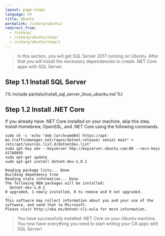 ```yaml
---
layout: page-steps
language: C#
title: Ubuntu
permalink: /csharp/ubuntu/
redirect_from:
  - /csharp/
  - /csharp/ubuntu/step/
  - /csharp/ubuntu/step/1
---
```


> In this section, you will get SQL Server 2017 running on Ubuntu. After that you will install the necessary dependencies to create .NET Core apps with SQL Server.

## Step 1.1 Install SQL Server
{% include partials/install_sql_server_linux_ubuntu.md %}

## Step 1.2 Install .NET Core 

If you already have .NET Core installed on your machine, skip this step. Install Homebrew, OpenSSL, and .NET Core using the following commands. 

```terminal
sudo sh -c 'echo "deb [arch=amd64] https://apt-mo.trafficmanager.net/repos/dotnet-release/ xenial main" > /etc/apt/sources.list.d/dotnetdev.list'
sudo apt-key adv --keyserver hkp://keyserver.ubuntu.com:80 --recv-keys 417A0893
sudo apt-get update
sudo apt-get install dotnet-dev-1.0.1
```
```results
Reading package lists... Done
Building dependency tree
Reading state information... Done
The following NEW packages will be installed:
  dotnet-dev-1.0.1
0 upgraded, 1 newly installed, 0 to remove and 0 not upgraded.
...
This software may collect information about you and your use of the software, and send that to Microsoft.
Please visit http://aka.ms/dotnet-cli-eula for more information.
```
> You have successfully installed .NET Core on your Ubuntu machine. You now have everything you need to start writing your C# apps with SQL Server!

